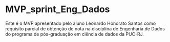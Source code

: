 # MVP_sprint_Eng_Dados

Este é o MVP apresentado pelo aluno Leonardo Honorato Santos como requisito parcial de obtenção de nota na disciplina de Engenharia de Dados do programa de pós-graduação em ciência de dados da PUC-RJ.
